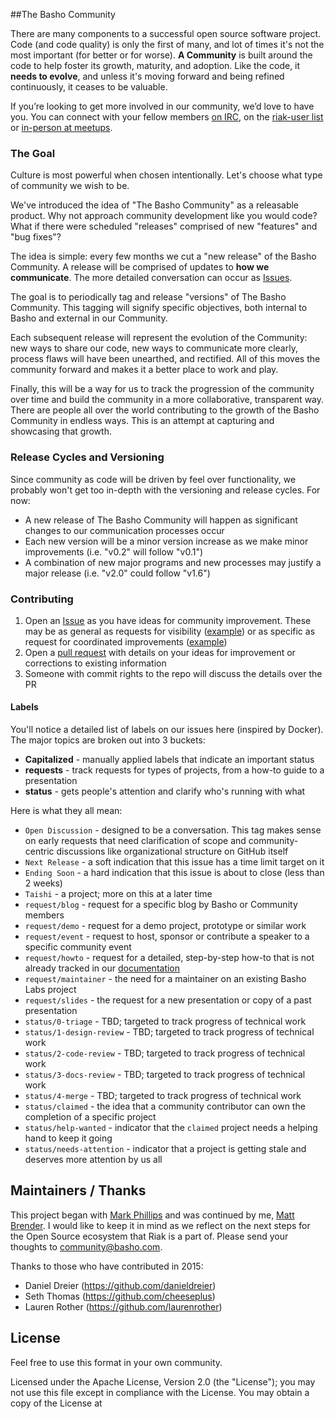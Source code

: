 ##The Basho Community


There are many components to a successful open source software project. Code (and code quality) is only the first of many, and lot of times it's not the most important (for better or for worse). **A Community** is built around the code to help foster its growth, maturity, and adoption. Like the code, it **needs to evolve**, and unless it's moving forward and being refined continuously, it ceases to be valuable. 

If you’re looking to get more involved in our community, we’d love to have you. You can connect with your fellow members [on IRC](http://webchat.freenode.net/#riak), on the [riak-user list](http://lists.basho.com/mailman/listinfo/riak-users_lists.basho.com) or [in-person at meetups](http://www.meetup.com/pro/basho/). 

### The Goal

Culture is most powerful when chosen intentionally. Let's choose what type of community we wish to be.

We've introduced the idea of "The Basho Community" as a releasable product. Why not approach community development like you would code? What if there were scheduled "releases" comprised of new "features" and "bug fixes"? 

The idea is simple: every few months we cut a "new release" of the Basho Community. A release will be comprised of updates to **how we communicate**. The more detailed conversation can occur as [Issues](https://github.com/basho-labs/the-riak-community/issues).

The goal is to periodically tag and release "versions" of The Basho Community. This tagging will signify specific objectives, both internal to Basho and external in our Community. 

Each subsequent release will represent the evolution of the Community: new ways to share our code, new ways to communicate more clearly, process flaws will have been unearthed, and rectified. All of this moves the community forward and makes it a better place to work and play.
 
Finally, this will be a way for us to track the progression of the community over time and build the community in a more collaborative, transparent way. There are people all over the world contributing to the growth of the Basho Community in endless ways. This is an attempt at capturing and showcasing that growth.


### Release Cycles and Versioning 

Since community as code will be driven by feel over functionality, we probably won't get too in-depth with the versioning and release cycles. For now:

* A new release of The Basho Community will happen as significant changes to our communication processes occur
* Each new version will be a minor version increase as we make minor improvements (i.e. "v0.2" will follow "v0.1")
* A combination of new major programs and new processes may justify a major release (i.e. "v2.0" could follow "v1.6")

### Contributing

1. Open an [Issue](https://github.com/basho-labs/the-riak-community/issues) as you have ideas for community improvement. These may be as general as requests for visibility ([example](https://github.com/basho-labs/the-riak-community/issues/69)) or as specific as request for coordinated improvements ([example](https://github.com/basho-labs/the-riak-community/issues/71))
2. Open a [pull request](https://github.com/basho-labs/the-riak-community/pull/new/master) with details on your ideas for improvement or corrections to existing information
3. Someone with commit rights to the repo will discuss the details over the PR

#### Labels 

You'll notice a detailed list of labels on our issues here (inspired by Docker). The major topics are broken out into 3 buckets: 

* **Capitalized** - manually applied labels that indicate an important status
* **requests** - track requests for types of projects, from a how-to guide to a presentation
* **status** - gets people's attention and clarify who's running with what

Here is what they all mean:

* `Open Discussion` - designed to be a conversation. This tag makes sense on early requests that need clarification of scope and community-centric discussions like organizational structure on GitHub itself
* `Next Release` - a soft indication that this issue has a time limit target on it
* `Ending Soon` - a hard indication that this issue is about to close (less than 2 weeks)
* `Taishi` - a project; more on this at a later time
* `request/blog` - request for a specific blog by Basho or Community members
* `request/demo` - request for a demo project, prototype or similar work
* `request/event` - request to host, sponsor or contribute a speaker to a specific community event
* `request/howto` - request for a detailed, step-by-step how-to that is not already tracked in our [documentation](https://github.com/basho/basho_docs)
* `request/maintainer` - the need for a maintainer on an existing Basho Labs project
* `request/slides` - the request for a new presentation or copy of a past presentation
* `status/0-triage` - TBD; targeted to track progress of technical work
* `status/1-design-review` - TBD; targeted to track progress of technical work
* `status/2-code-review` - TBD; targeted to track progress of technical work
* `status/3-docs-review` - TBD; targeted to track progress of technical work
* `status/4-merge` - TBD; targeted to track progress of technical work
* `status/claimed` - the idea that a community contributor can own the completion of a specific project
* `status/help-wanted` - indicator that the `claimed` project needs a helping hand to keep it going
* `status/needs-attention` - indicator that a project is getting stale and deserves more attention by us all

## Maintainers / Thanks
This project began with [Mark Phillips](https://twitter.com/pharkmillups) and was continued by me, [Matt Brender](https://twitter.com/mjbrender). I would like to keep it in mind as we reflect on the next steps for the Open Source ecosystem that Riak is a part of. Please send your thoughts to [community@basho.com](mailto:community@basho.com).

Thanks to those who have contributed in 2015: 

* Daniel Dreier (<https://github.com/danieldreier>)
* Seth Thomas (<https://github.com/cheeseplus>)
* Lauren Rother (<https://github.com/laurenrother>)

## License

Feel free to use this format in your own community. 

Licensed under the Apache License, Version 2.0 (the "License");
you may not use this file except in compliance with the License.
You may obtain a copy of the License at
